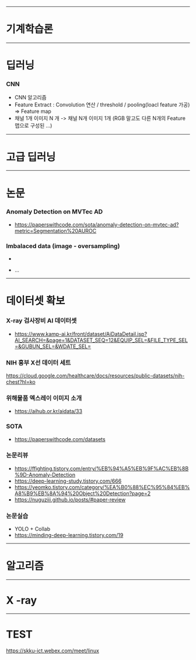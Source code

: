 

---

# 기계학습론

 
---

# 딥러닝

### CNN
+ CNN 알고리즘 
 + Feature Extract : Convolution 연산 / threshold / pooling(loacl feature 가공) => Feature map 
 + 채널 1개 이미지 N 개 -> 채널 N개 이미지 1개 (RGB 말고도 다른 N개의 Feature 맵으로 구성된 ...) 

---

# 고급 딥러닝 


---

# 논문

### Anomaly Detection on MVTec AD
+ https://paperswithcode.com/sota/anomaly-detection-on-mvtec-ad?metric=Segmentation%20AUROC

### Imbalaced data (image - oversampling) 
+ 

+ ...


---

# 데이터셋 확보

### X-ray 검사장비 AI 데이터셋
+ https://www.kamp-ai.kr/front/dataset/AiDataDetail.jsp?AI_SEARCH=&page=1&DATASET_SEQ=12&EQUIP_SEL=&FILE_TYPE_SEL=&GUBUN_SEL=&WDATE_SEL=

### NIH 흉부 X선 데이터 세트
https://cloud.google.com/healthcare/docs/resources/public-datasets/nih-chest?hl=ko

### 위해물품 엑스레이 이미지 소개
+ https://aihub.or.kr/aidata/33

### SOTA 

+ https://paperswithcode.com/datasets


### 논문리뷰
 + https://ffighting.tistory.com/entry/%EB%94%A5%EB%9F%AC%EB%8B%9D-Anomaly-Detection
 + https://deep-learning-study.tistory.com/666
 + https://yeomko.tistory.com/category/%EA%B0%88%EC%95%84%EB%A8%B9%EB%8A%94%20Object%20Detection?page=2
 + https://nuguziii.github.io/posts/#paper-review 

### 논문실습
 + YOLO + Collab 
 + https://minding-deep-learning.tistory.com/19


---

# 알고리즘 

---

# X -ray

---

# TEST

https://skku-ict.webex.com/meet/linux


